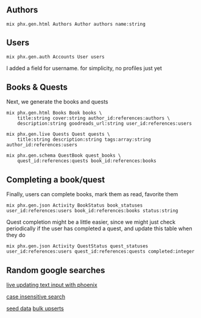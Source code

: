 ## Authors

```
mix phx.gen.html Authors Author authors name:string
```

## Users

```
mix phx.gen.auth Accounts User users
```

I added a field for username. for simplicity, no profiles just yet

## Books & Quests

Next, we generate the books and quests

```
mix phx.gen.html Books Book books \
    title:string cover:string author_id:references:authors \
    description:string goodreads_url:string user_id:references:users

mix phx.gen.live Quests Quest quests \
    title:string description:string tags:array:string author_id:references:users

mix phx.gen.schema QuestBook quest_books \
    quest_id:references:quests book_id:references:books
```

## Completing a book/quest

Finally, users can complete books, mark them as read, favorite them

```
mix phx.gen.json Activity BookStatus book_statuses user_id:references:users book_id:references:books status:string
```

Quest completion might be a little easier, since we might just check periodically if the user has completed a quest, and update this table when they do

```
mix phx.gen.json Activity QuestStatus quest_statuses user_id:references:users quest_id:references:quests completed:integer
```

## Random google searches

[live updating text input with phoenix](https://elixirforum.com/t/updating-dom-on-phx-change-on-text-input/28285)

[case insensitive search](https://www.viget.com/articles/case-insensitve-string-columns-with-postgres-phoenix-and-ecto/)

[seed data](https://dev.to/noelworden/elixir-phoenix-importing-csv-data-seeding-data-2b7p)
[bulk upserts](https://hexdocs.pm/ecto/constraints-and-upserts.html)